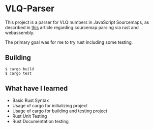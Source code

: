 # VLQ-Parser

This project is a parser for VLQ numbers in JavaScript Sourcemaps, as described in [this](https://hacks.mozilla.org/2018/01/oxidizing-source-maps-with-rust-and-webassembly/#the-source-map-format) article regarding sourcemap parsing via rust and webassembly.

The primary goal was for me to try rust including some testing.

## Building

```
$ cargo build
$ cargo test
```

## What have I learned

* Basic Rust Syntax
* Usage of cargo for initializing project
* Usage of cargo for building and testing project
* Rust Unit Testing
* Rust Documentation testing
